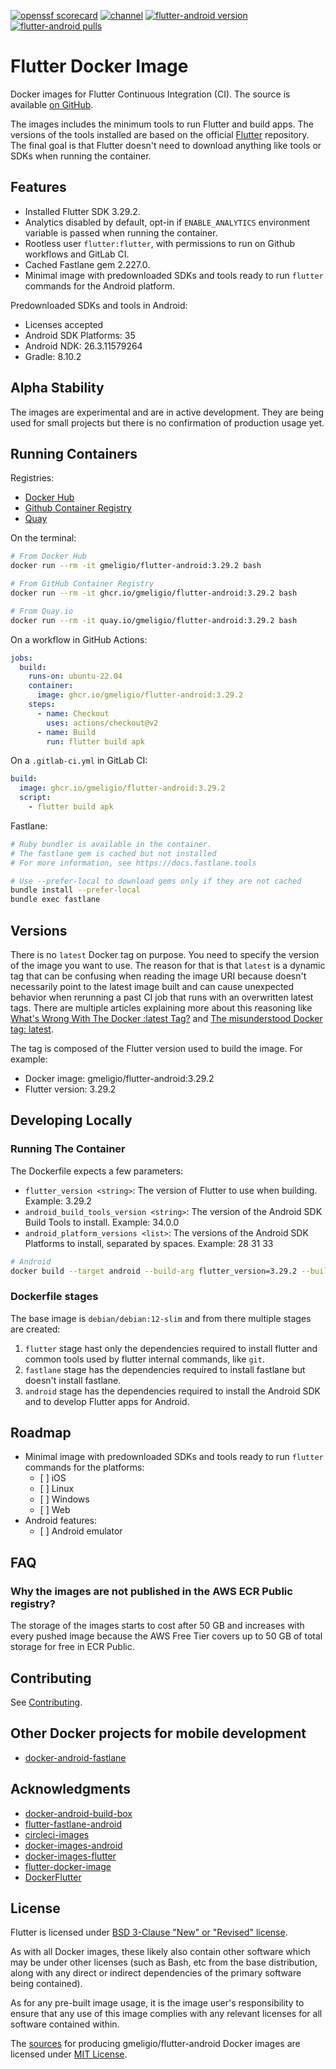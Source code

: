<!--- This markdown file was auto-generated from "readme.mdx" -->

[![openssf scorecard](https://api.scorecard.dev/projects/github.com/gmeligio/flutter-docker-image/badge)](https://scorecard.dev/viewer/?uri=github.com/gmeligio/flutter-docker-image) [![channel](https://img.shields.io/static/v1?label=channel&message=stable&color=blue)](https://docs.flutter.dev/release/archive?tab=linux) [![flutter-android version](https://img.shields.io/docker/v/gmeligio/flutter-android?label=flutter-android%20version)](https://hub.docker.com/r/gmeligio/flutter-android/tags) [![flutter-android pulls](https://img.shields.io/docker/pulls/gmeligio/flutter-android?label=flutter-android%20pulls)](https://hub.docker.com/r/gmeligio/flutter-android/tags)

# Flutter Docker Image

Docker images for Flutter Continuous Integration (CI). The source is available [on GitHub](https://github.com/gmeligio/flutter-docker-image).

The images includes the minimum tools to run Flutter and build apps. The versions of the tools installed are based on the official [Flutter](https://github.com/flutter/flutter) repository. The final goal is that Flutter doesn't need to download anything like tools or SDKs when running the container.

## Features

* Installed Flutter SDK 3.29.2.
* Analytics disabled by default, opt-in if `ENABLE_ANALYTICS` environment variable is passed when running the container.
* Rootless user `flutter:flutter`, with permissions to run on Github workflows and GitLab CI.
* Cached Fastlane gem 2.227.0.
* Minimal image with predownloaded SDKs and tools ready to run `flutter` commands for the Android platform.

Predownloaded SDKs and tools in Android:

* Licenses accepted
* Android SDK Platforms: 35
* Android NDK: 26.3.11579264
* Gradle: 8.10.2

## Alpha Stability

The images are experimental and are in active development. They are being used for small projects but there is no confirmation of production usage yet.

## Running Containers

Registries:

* [Docker Hub](https://hub.docker.com/r/gmeligio/flutter-android)
* [Github Container Registry](https://github.com/gmeligio/flutter-docker-image/pkgs/container/flutter-android)
* [Quay](https://quay.io/repository/gmeligio/flutter-android)

On the terminal:

```bash
# From Docker Hub
docker run --rm -it gmeligio/flutter-android:3.29.2 bash

# From GitHub Container Registry
docker run --rm -it ghcr.io/gmeligio/flutter-android:3.29.2 bash

# From Quay.io
docker run --rm -it quay.io/gmeligio/flutter-android:3.29.2 bash
```

On a workflow in GitHub Actions:

```yaml
jobs:
  build:
    runs-on: ubuntu-22.04
    container:
      image: ghcr.io/gmeligio/flutter-android:3.29.2
    steps:
      - name: Checkout
        uses: actions/checkout@v2
      - name: Build
        run: flutter build apk
```

On a `.gitlab-ci.yml` in GitLab CI:

```yaml
build:
  image: ghcr.io/gmeligio/flutter-android:3.29.2
  script:
    - flutter build apk
```

Fastlane:

```bash
# Ruby bundler is available in the container.
# The fastlane gem is cached but not installed
# For more information, see https://docs.fastlane.tools

# Use --prefer-local to download gems only if they are not cached
bundle install --prefer-local
bundle exec fastlane
```

## Versions

There is no `latest` Docker tag on purpose. You need to specify the version of the image you want to use. The reason for that is that `latest` is a dynamic tag that can be confusing when reading the image URI because doesn't necessarily point to the latest image built and can cause unexpected behavior when rerunning a past CI job that runs with an overwritten latest tags. There are multiple articles explaining more about this reasoning like [What's Wrong With The Docker :latest Tag?](https://vsupalov.com/docker-latest-tag/) and [The misunderstood Docker tag: latest](https://medium.com/@mccode/the-misunderstood-docker-tag-latest-af3babfd6375).

The tag is composed of the Flutter version used to build the image. For example:

* Docker image: gmeligio/flutter-android:3.29.2
* Flutter version: 3.29.2

## Developing Locally

### Running The Container

The Dockerfile expects a few parameters:

* `flutter_version <string>`: The version of Flutter to use when building. Example: 3.29.2
* `android_build_tools_version <string>`: The version of the Android SDK Build Tools to install. Example: 34.0.0
* `android_platform_versions <list>`: The versions of the Android SDK Platforms to install, separated by spaces. Example: 28 31 33

```bash
# Android
docker build --target android --build-arg flutter_version=3.29.2 --build-arg fastlane_version=2.227.0 --build-arg android_build_tools_version=34.0.0 --build-arg android_platform_versions="35" -t android-test .
```

### Dockerfile stages

The base image is `debian/debian:12-slim` and from there multiple stages are created:

1. `flutter` stage hast only the dependencies required to install flutter and common tools used by flutter internal commands, like `git`.
2. `fastlane` stage has the dependencies required to install fastlane but doesn't install fastlane.
3. `android` stage has the dependencies required to install the Android SDK and to develop Flutter apps for Android.

## Roadmap

* Minimal image with predownloaded SDKs and tools ready to run `flutter` commands for the platforms:  
   * \[ \] iOS  
   * \[ \] Linux  
   * \[ \] Windows  
   * \[ \] Web
* Android features:  
   * \[ \] Android emulator

## FAQ

### Why the images are not published in the AWS ECR Public registry?

The storage of the images starts to cost after 50 GB and increases with every pushed image because the AWS Free Tier covers up to 50 GB of total storage for free in ECR Public.

## Contributing

See [Contributing](docs/contributing.md).

## Other Docker projects for mobile development

* [docker-android-fastlane](https://github.com/softartdev/docker-android-fastlane)

## Acknowledgments

* [docker-android-build-box](https://github.com/mingchen/docker-android-build-box)
* [flutter-fastlane-android](https://github.com/gmemstr/flutter-fastlane-android)
* [circleci-images](https://github.com/circleci/circleci-images)
* [docker-images-android](https://github.com/cirruslabs/docker-images-android)
* [docker-images-flutter](https://github.com/cirruslabs/docker-images-flutter)
* [flutter-docker-image](https://github.com/instrumentisto/flutter-docker-image)
* [DockerFlutter](https://github.com/fischerscode/DockerFlutter)

## License

Flutter is licensed under [BSD 3-Clause "New" or "Revised" license](https://github.com/flutter/flutter/blob/master/LICENSE).

As with all Docker images, these likely also contain other software which may be under other licenses (such as Bash, etc from the base distribution, along with any direct or indirect dependencies of the primary software being contained).

As for any pre-built image usage, it is the image user's responsibility to ensure that any use of this image complies with any relevant licenses for all software contained within.

The [sources](https://github.com/gmeligio/flutter-docker-image) for producing gmeligio/flutter-android Docker images are licensed under [MIT License](LICENSE.md).